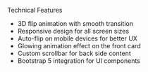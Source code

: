 Technical Features
- 3D flip animation with smooth transition
- Responsive design for all screen sizes
- Auto-flip on mobile devices for better UX
- Glowing animation effect on the front card
- Custom scrollbar for back side content
- Bootstrap 5 integration for UI components


